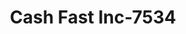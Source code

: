 ---
f_zip-code: 80301
f_state-code: CO
title: Cash Fast Inc-7534
f_phone: 303-499-7293
f_city-only: Boulder
f_address: Table Mesa & Moorehe Boulder
f_location-unique-id: '7534'
slug: cash-fast-inc-7534
updated-on: '2024-05-30T13:46:58.046Z'
created-on: '2024-05-30T13:36:59.803Z'
published-on: '2024-05-30T13:54:32.469Z'
f_city-state: cms/city/boulder-co.md
f_company: cms/company/cash-fast-inc.md
f_state: cms/state/colorado.md
layout: '[payday-loan].html'
tags: payday-loan
---